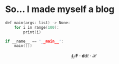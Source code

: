 # So... I made myself a blog

```c hl_lines="3 4"
def main(args: list) -> None:
    for i in range(100):
        print(i)

if __name__ == '__main__':
    main([])
```

$$\oint_{\Gamma} \mathbf F \cdot \mathbf d \mathrm{d}t \cdot \mathscr H$$